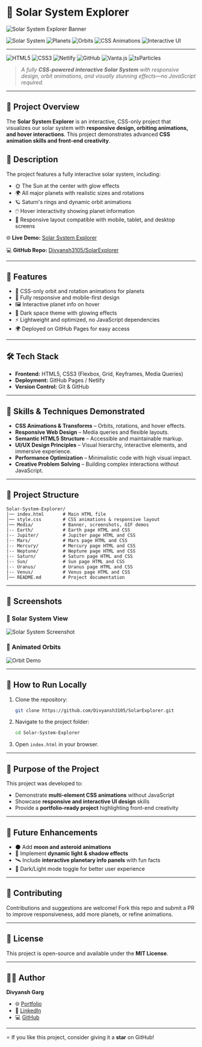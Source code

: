 # 🌌 Solar System Explorer

![Solar System Explorer Banner](Media/banner.png)

![Solar System](https://img.shields.io/badge/Solar_System-000000?style=for-the-badge&logo=NASA&logoColor=white)
![Planets](https://img.shields.io/badge/Planets-1D3557?style=for-the-badge&logoColor=white)
![Orbits](https://img.shields.io/badge/Orbits-C1121F?style=for-the-badge&logoColor=white)
![CSS Animations](https://img.shields.io/badge/CSS_Animations-6A040F?style=for-the-badge&logoColor=white)
![Interactive UI](https://img.shields.io/badge/Interactive_UI-212529?style=for-the-badge&logoColor=white)

---

![HTML5](https://img.shields.io/badge/HTML5-E34F26?style=for-the-badge&logo=html5&logoColor=white)
![CSS3](https://img.shields.io/badge/CSS3-1572B6?style=for-the-badge&logo=css3&logoColor=white)
![Netlify](https://img.shields.io/badge/Netlify-00C7B7?style=for-the-badge&logo=netlify&logoColor=white)
![GitHub](https://img.shields.io/badge/GitHub-Repo-181717?style=for-the-badge&logo=github)
![Vanta.js](https://img.shields.io/badge/Vanta.js-FF3E00?style=for-the-badge&logo=Vercel&logoColor=white)
![tsParticles](https://img.shields.io/badge/tsParticles-6C63FF?style=for-the-badge&logo=javascript&logoColor=white)

> _A fully **CSS-powered interactive Solar System** with responsive design, orbit animations, and visually stunning effects—no JavaScript required._

---

## 📌 Project Overview

The **Solar System Explorer** is an interactive, CSS-only project that visualizes our solar system with **responsive design, orbiting animations, and hover interactions**. This project demonstrates advanced **CSS animation skills and front-end creativity**.

## 📖 Description

The project features a fully interactive solar system, including:

- 🌞 The Sun at the center with glow effects
- 🌍 All major planets with realistic sizes and rotations
- 🪐 Saturn's rings and dynamic orbit animations
- 🖱️ Hover interactivity showing planet information
- 📱 Responsive layout compatible with mobile, tablet, and desktop screens

🌐 **Live Demo:** [Solar System Explorer](https://solarexplorers.netlify.app/)

💻 **GitHub Repo:** [Divyansh3105/SolarExplorer](https://github.com/Divyansh3105/SolarExplorer)

---

## 🚀 Features

- 🌌 CSS-only orbit and rotation animations for planets
- 📱 Fully responsive and mobile-first design
- 🖼️ Interactive planet info on hover
- 🎨 Dark space theme with glowing effects
- ⚡ Lightweight and optimized, no JavaScript dependencies
- 🌍 Deployed on GitHub Pages for easy access

---

## 🛠️ Tech Stack

- **Frontend:** HTML5, CSS3 (Flexbox, Grid, Keyframes, Media Queries)
- **Deployment:** GitHub Pages / Netlify
- **Version Control:** Git & GitHub

---

## 🧩 Skills & Techniques Demonstrated

- **CSS Animations & Transforms** – Orbits, rotations, and hover effects.
- **Responsive Web Design** – Media queries and flexible layouts.
- **Semantic HTML5 Structure** – Accessible and maintainable markup.
- **UI/UX Design Principles** – Visual hierarchy, interactive elements, and immersive experience.
- **Performance Optimization** – Minimalistic code with high visual impact.
- **Creative Problem Solving** – Building complex interactions without JavaScript.

---

## 📂 Project Structure

```
Solar-System-Explorer/
│── index.html       # Main HTML file
│── style.css        # CSS animations & responsive layout
│── Media/           # Banner, screenshots, GIF demos
|-- Earth/           # Earth page HTML and CSS
|-- Jupiter/         # Jupiter page HTML and CSS
|-- Mars/            # Mars page HTML and CSS
|-- Mercury/         # Mercury page HTML and CSS
|-- Neptune/         # Neptune page HTML and CSS
|-- Saturn/          # Saturn page HTML and CSS
|-- Sun/             # Sun page HTML and CSS
|-- Uranus/          # Uranus page HTML and CSS
|-- Venus/           # Venus page HTML and CSS
│── README.md        # Project documentation
```

---

## 📸 Screenshots

### 🔹 Solar System View

![Solar System Screenshot](Media/screenshot.png)

### 🔹 Animated Orbits

![Orbit Demo](Media/demo.gif)

---

## 📖 How to Run Locally

1. Clone the repository:
   ```bash
   git clone https://github.com/Divyansh3105/SolarExplorer.git
   ```
2. Navigate to the project folder:
   ```bash
   cd Solar-System-Explorer
   ```
3. Open `index.html` in your browser.

---

## 🎯 Purpose of the Project

This project was developed to:

- Demonstrate **multi-element CSS animations** without JavaScript
- Showcase **responsive and interactive UI design** skills
- Provide a **portfolio-ready project** highlighting front-end creativity

---

## 📌 Future Enhancements

- 🌑 Add **moon and asteroid animations**
- 🌟 Implement **dynamic light & shadow effects**
- 🛰️ Include **interactive planetary info panels** with fun facts
- 🎨 Dark/Light mode toggle for better user experience

---

## 🤝 Contributing

Contributions and suggestions are welcome! Fork this repo and submit a PR to improve responsiveness, add more planets, or refine animations.

---

## 📜 License

This project is open-source and available under the **MIT License**.

---

## 👨‍💻 Author

**Divyansh Garg**

- 🌐 [Portfolio](https://divyansh3105.github.io/Portfolio/)
- 💼 [LinkedIn](www.linkedin.com/in/divyanshgarg3105)
- 💻 [GitHub](https://github.com/Divyansh3105)

---

⭐ If you like this project, consider giving it a **star** on GitHub!
